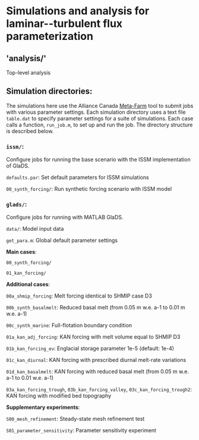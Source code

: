 # Simulations and analysis for laminar--turbulent flux parameterization

## 'analysis/'
Top-level analysis

## Simulation directories:

The simulations here use the Alliance Canada [Meta-Farm](https://docs.alliancecan.ca/wiki/META-Farm) tool to submit jobs with various parameter settings. Each simulation directory uses a text file `table.dat` to specify parameter settings for a suite of simulations. Each case calls a function, `run_job.m`, to set up and run the job. The directory structure is described below.

### `issm/`:

Configure jobs for running the base scenario with the ISSM implementation of GlaDS.

`defaults.par`: Set default parameters for ISSM simulations

`00_synth_forcing/`: Run synthetic forcing scenario with ISSM model

### `glads/`:

Configure jobs for running with MATLAB GlaDS.

`data/`: Model input data

`get_para.m`: Global default parameter settings

**Main cases**:

`00_synth_forcing/`

`01_kan_forcing/`

**Additional cases**:

`00a_shmip_forcing`: Melt forcing identical to SHMIP case D3

`00b_synth_basalmelt`: Reduced basal melt (from 0.05 m w.e. a-1 to 0.01 m w.e. a-1)

`00c_synth_marine`: Full-flotation boundary condition

`01a_kan_adj_forcing`: KAN forcing with melt volume equal to SHMIP D3

`01b_kan_forcing_ev`: Englacial storage parameter 1e-5 (default: 1e-4)

`01c_kan_diurnal`: KAN forcing with prescribed diurnal melt-rate variations

`01d_kan_basalmelt`: KAN forcing with reduced basal melt (from 0.05 m w.e. a-1 to 0.01  w.e. a-1)

`03a_kan_forcing_trough`, `03b_kan_forcing_valley`, `03c_kan_forcing_trough2`: KAN forcing with modified bed topography

**Supplementary experiments**:

`S00_mesh_refinement`: Steady-state mesh refinement test

`S01_parameter_sensitivity`: Parameter sensitivity experiment

